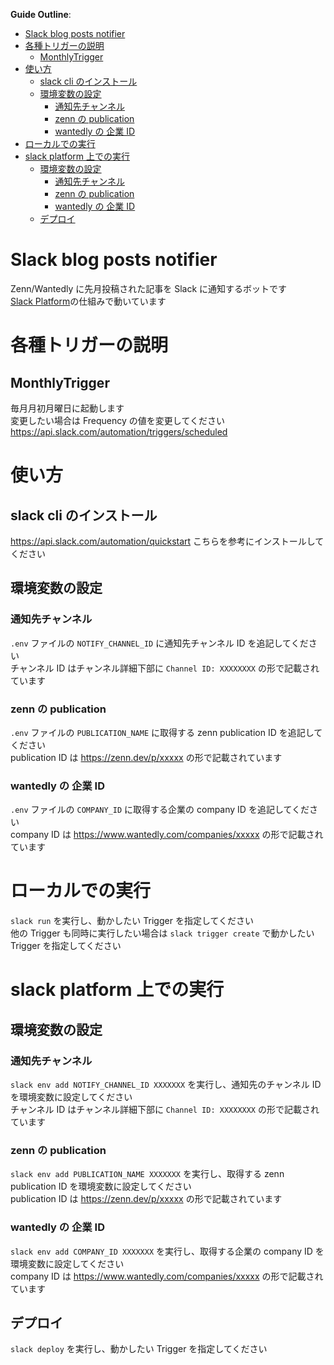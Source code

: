 **Guide Outline**:

- [Slack blog posts notifier](#slack-blog-posts-notifier)
- [各種トリガーの説明](#各種トリガーの説明)
  - [MonthlyTrigger](#monthlytrigger)
- [使い方](#使い方)
  - [slack cli のインストール](#slack-cli-のインストール)
  - [環境変数の設定](#環境変数の設定)
    - [通知先チャンネル](#通知先チャンネル)
    - [zenn の publication](#zenn-の-publication)
    - [wantedly の 企業 ID](#wantedly-の-企業-id)
- [ローカルでの実行](#ローカルでの実行)
- [slack platform 上での実行](#slack-platform-上での実行)
  - [環境変数の設定](#環境変数の設定-1)
    - [通知先チャンネル](#通知先チャンネル-1)
    - [zenn の publication](#zenn-の-publication-1)
    - [wantedly の 企業 ID](#wantedly-の-企業-id-1)
  - [デプロイ](#デプロイ)

# Slack blog posts notifier

Zenn/Wantedly に先月投稿された記事を Slack に通知するボットです  
[Slack Platform](https://api.slack.com/start/overview)の仕組みで動いています

# 各種トリガーの説明

## MonthlyTrigger

毎月月初月曜日に起動します  
変更したい場合は Frequency の値を変更してください  
https://api.slack.com/automation/triggers/scheduled

# 使い方

## slack cli のインストール

https://api.slack.com/automation/quickstart
こちらを参考にインストールしてください

## 環境変数の設定  
### 通知先チャンネル

`.env` ファイルの `NOTIFY_CHANNEL_ID` に通知先チャンネル ID を追記してください  
チャンネル ID はチャンネル詳細下部に `Channel ID: XXXXXXXX` の形で記載されています

### zenn の publication

`.env` ファイルの `PUBLICATION_NAME` に取得する zenn publication ID を追記してください  
publication ID は https://zenn.dev/p/xxxxx の形で記載されています

### wantedly の 企業 ID

`.env` ファイルの `COMPANY_ID` に取得する企業の company ID を追記してください  
company ID は https://www.wantedly.com/companies/xxxxx の形で記載されています


# ローカルでの実行

`slack run` を実行し、動かしたい Trigger を指定してください  
他の Trigger も同時に実行したい場合は `slack trigger create` で動かしたい Trigger を指定してください

# slack platform 上での実行

## 環境変数の設定  
### 通知先チャンネル

`slack env add NOTIFY_CHANNEL_ID XXXXXXX` を実行し、通知先のチャンネル ID を環境変数に設定してください  
チャンネル ID はチャンネル詳細下部に `Channel ID: XXXXXXXX` の形で記載されています

### zenn の publication

`slack env add PUBLICATION_NAME XXXXXXX` を実行し、取得する zenn publication ID を環境変数に設定してください  
publication ID は https://zenn.dev/p/xxxxx の形で記載されています

### wantedly の 企業 ID

`slack env add COMPANY_ID XXXXXXX` を実行し、取得する企業の company ID を環境変数に設定してください  
company ID は https://www.wantedly.com/companies/xxxxx の形で記載されています

## デプロイ

`slack deploy` を実行し、動かしたい Trigger を指定してください